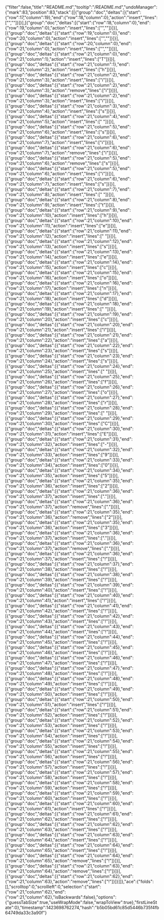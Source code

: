 {"filter":false,"title":"README.md","tooltip":"/README.md","undoManager":{"mark":83,"position":83,"stack":[[{"group":"doc","deltas":[{"start":{"row":17,"column":19},"end":{"row":18,"column":0},"action":"insert","lines":["",""]}]}],[{"group":"doc","deltas":[{"start":{"row":18,"column":0},"end":{"row":19,"column":0},"action":"insert","lines":["",""]}]}],[{"group":"doc","deltas":[{"start":{"row":19,"column":0},"end":{"row":20,"column":0},"action":"insert","lines":["",""]}]}],[{"group":"doc","deltas":[{"start":{"row":20,"column":0},"end":{"row":21,"column":0},"action":"insert","lines":["",""]}]}],[{"group":"doc","deltas":[{"start":{"row":21,"column":0},"end":{"row":21,"column":1},"action":"insert","lines":["T"]}]}],[{"group":"doc","deltas":[{"start":{"row":21,"column":1},"end":{"row":21,"column":2},"action":"insert","lines":["h"]}]}],[{"group":"doc","deltas":[{"start":{"row":21,"column":2},"end":{"row":21,"column":3},"action":"insert","lines":["i"]}]}],[{"group":"doc","deltas":[{"start":{"row":21,"column":2},"end":{"row":21,"column":3},"action":"remove","lines":["i"]}]}],[{"group":"doc","deltas":[{"start":{"row":21,"column":2},"end":{"row":21,"column":3},"action":"insert","lines":["i"]}]}],[{"group":"doc","deltas":[{"start":{"row":21,"column":3},"end":{"row":21,"column":4},"action":"insert","lines":["s"]}]}],[{"group":"doc","deltas":[{"start":{"row":21,"column":4},"end":{"row":21,"column":5},"action":"insert","lines":[" "]}]}],[{"group":"doc","deltas":[{"start":{"row":21,"column":5},"end":{"row":21,"column":6},"action":"insert","lines":["s"]}]}],[{"group":"doc","deltas":[{"start":{"row":21,"column":6},"end":{"row":21,"column":7},"action":"insert","lines":["i"]}]}],[{"group":"doc","deltas":[{"start":{"row":21,"column":6},"end":{"row":21,"column":7},"action":"remove","lines":["i"]}]}],[{"group":"doc","deltas":[{"start":{"row":21,"column":5},"end":{"row":21,"column":6},"action":"remove","lines":["s"]}]}],[{"group":"doc","deltas":[{"start":{"row":21,"column":5},"end":{"row":21,"column":6},"action":"insert","lines":["i"]}]}],[{"group":"doc","deltas":[{"start":{"row":21,"column":6},"end":{"row":21,"column":7},"action":"insert","lines":["s"]}]}],[{"group":"doc","deltas":[{"start":{"row":21,"column":7},"end":{"row":21,"column":8},"action":"insert","lines":[" "]}]}],[{"group":"doc","deltas":[{"start":{"row":21,"column":8},"end":{"row":21,"column":9},"action":"insert","lines":["t"]}]}],[{"group":"doc","deltas":[{"start":{"row":21,"column":9},"end":{"row":21,"column":10},"action":"insert","lines":["h"]}]}],[{"group":"doc","deltas":[{"start":{"row":21,"column":10},"end":{"row":21,"column":11},"action":"insert","lines":["e"]}]}],[{"group":"doc","deltas":[{"start":{"row":21,"column":11},"end":{"row":21,"column":12},"action":"insert","lines":[" "]}]}],[{"group":"doc","deltas":[{"start":{"row":21,"column":12},"end":{"row":21,"column":13},"action":"insert","lines":["s"]}]}],[{"group":"doc","deltas":[{"start":{"row":21,"column":13},"end":{"row":21,"column":14},"action":"insert","lines":["e"]}]}],[{"group":"doc","deltas":[{"start":{"row":21,"column":14},"end":{"row":21,"column":15},"action":"insert","lines":["c"]}]}],[{"group":"doc","deltas":[{"start":{"row":21,"column":15},"end":{"row":21,"column":16},"action":"insert","lines":["o"]}]}],[{"group":"doc","deltas":[{"start":{"row":21,"column":16},"end":{"row":21,"column":17},"action":"insert","lines":["n"]}]}],[{"group":"doc","deltas":[{"start":{"row":21,"column":17},"end":{"row":21,"column":18},"action":"insert","lines":["d"]}]}],[{"group":"doc","deltas":[{"start":{"row":21,"column":18},"end":{"row":21,"column":19},"action":"insert","lines":[" "]}]}],[{"group":"doc","deltas":[{"start":{"row":21,"column":19},"end":{"row":21,"column":20},"action":"insert","lines":["c"]}]}],[{"group":"doc","deltas":[{"start":{"row":21,"column":20},"end":{"row":21,"column":21},"action":"insert","lines":["l"]}]}],[{"group":"doc","deltas":[{"start":{"row":21,"column":21},"end":{"row":21,"column":22},"action":"insert","lines":["a"]}]}],[{"group":"doc","deltas":[{"start":{"row":21,"column":22},"end":{"row":21,"column":23},"action":"insert","lines":["s"]}]}],[{"group":"doc","deltas":[{"start":{"row":21,"column":23},"end":{"row":21,"column":24},"action":"insert","lines":["s"]}]}],[{"group":"doc","deltas":[{"start":{"row":21,"column":24},"end":{"row":21,"column":25},"action":"insert","lines":[" "]}]}],[{"group":"doc","deltas":[{"start":{"row":21,"column":25},"end":{"row":21,"column":26},"action":"insert","lines":["f"]}]}],[{"group":"doc","deltas":[{"start":{"row":21,"column":26},"end":{"row":21,"column":27},"action":"insert","lines":["o"]}]}],[{"group":"doc","deltas":[{"start":{"row":21,"column":27},"end":{"row":21,"column":28},"action":"insert","lines":["r"]}]}],[{"group":"doc","deltas":[{"start":{"row":21,"column":28},"end":{"row":21,"column":29},"action":"insert","lines":[" "]}]}],[{"group":"doc","deltas":[{"start":{"row":21,"column":29},"end":{"row":21,"column":30},"action":"insert","lines":["C"]}]}],[{"group":"doc","deltas":[{"start":{"row":21,"column":30},"end":{"row":21,"column":31},"action":"insert","lines":["E"]}]}],[{"group":"doc","deltas":[{"start":{"row":21,"column":31},"end":{"row":21,"column":32},"action":"insert","lines":["-"]}]}],[{"group":"doc","deltas":[{"start":{"row":21,"column":32},"end":{"row":21,"column":33},"action":"insert","lines":["9"]}]}],[{"group":"doc","deltas":[{"start":{"row":21,"column":33},"end":{"row":21,"column":34},"action":"insert","lines":["0"]}]}],[{"group":"doc","deltas":[{"start":{"row":21,"column":34},"end":{"row":21,"column":35},"action":"insert","lines":["5"]}]}],[{"group":"doc","deltas":[{"start":{"row":21,"column":35},"end":{"row":21,"column":36},"action":"insert","lines":["2"]}]}],[{"group":"doc","deltas":[{"start":{"row":21,"column":36},"end":{"row":21,"column":37},"action":"insert","lines":["."]}]}],[{"group":"doc","deltas":[{"start":{"row":21,"column":36},"end":{"row":21,"column":37},"action":"remove","lines":["."]}]}],[{"group":"doc","deltas":[{"start":{"row":21,"column":35},"end":{"row":21,"column":36},"action":"remove","lines":["2"]}]}],[{"group":"doc","deltas":[{"start":{"row":21,"column":35},"end":{"row":21,"column":36},"action":"insert","lines":["3"]}]}],[{"group":"doc","deltas":[{"start":{"row":21,"column":36},"end":{"row":21,"column":37},"action":"insert","lines":["."]}]}],[{"group":"doc","deltas":[{"start":{"row":21,"column":36},"end":{"row":21,"column":37},"action":"remove","lines":["."]}]}],[{"group":"doc","deltas":[{"start":{"row":21,"column":36},"end":{"row":21,"column":37},"action":"insert","lines":["!"]}]}],[{"group":"doc","deltas":[{"start":{"row":21,"column":37},"end":{"row":21,"column":38},"action":"insert","lines":["!"]}]}],[{"group":"doc","deltas":[{"start":{"row":21,"column":38},"end":{"row":21,"column":39},"action":"insert","lines":["!"]}]}],[{"group":"doc","deltas":[{"start":{"row":21,"column":39},"end":{"row":21,"column":40},"action":"insert","lines":["!"]}]}],[{"group":"doc","deltas":[{"start":{"row":21,"column":40},"end":{"row":21,"column":41},"action":"insert","lines":["!"]}]}],[{"group":"doc","deltas":[{"start":{"row":21,"column":41},"end":{"row":21,"column":42},"action":"insert","lines":["!"]}]}],[{"group":"doc","deltas":[{"start":{"row":21,"column":42},"end":{"row":21,"column":43},"action":"insert","lines":["!"]}]}],[{"group":"doc","deltas":[{"start":{"row":21,"column":43},"end":{"row":21,"column":44},"action":"insert","lines":["!"]}]}],[{"group":"doc","deltas":[{"start":{"row":21,"column":44},"end":{"row":21,"column":45},"action":"insert","lines":["!"]}]}],[{"group":"doc","deltas":[{"start":{"row":21,"column":45},"end":{"row":21,"column":46},"action":"insert","lines":["!"]}]}],[{"group":"doc","deltas":[{"start":{"row":21,"column":46},"end":{"row":21,"column":47},"action":"insert","lines":["!"]}]}],[{"group":"doc","deltas":[{"start":{"row":21,"column":47},"end":{"row":21,"column":48},"action":"insert","lines":["!"]}]}],[{"group":"doc","deltas":[{"start":{"row":21,"column":48},"end":{"row":21,"column":49},"action":"insert","lines":["!"]}]}],[{"group":"doc","deltas":[{"start":{"row":21,"column":49},"end":{"row":21,"column":50},"action":"insert","lines":["!"]}]}],[{"group":"doc","deltas":[{"start":{"row":21,"column":50},"end":{"row":21,"column":51},"action":"insert","lines":["!"]}]}],[{"group":"doc","deltas":[{"start":{"row":21,"column":51},"end":{"row":21,"column":52},"action":"insert","lines":["!"]}]}],[{"group":"doc","deltas":[{"start":{"row":21,"column":52},"end":{"row":21,"column":53},"action":"insert","lines":["!"]}]}],[{"group":"doc","deltas":[{"start":{"row":21,"column":53},"end":{"row":21,"column":54},"action":"insert","lines":["!"]}]}],[{"group":"doc","deltas":[{"start":{"row":21,"column":54},"end":{"row":21,"column":55},"action":"insert","lines":["!"]}]}],[{"group":"doc","deltas":[{"start":{"row":21,"column":55},"end":{"row":21,"column":56},"action":"insert","lines":["!"]}]}],[{"group":"doc","deltas":[{"start":{"row":21,"column":56},"end":{"row":21,"column":57},"action":"insert","lines":["!"]}]}],[{"group":"doc","deltas":[{"start":{"row":21,"column":57},"end":{"row":21,"column":58},"action":"insert","lines":["!"]}]}],[{"group":"doc","deltas":[{"start":{"row":21,"column":58},"end":{"row":21,"column":59},"action":"insert","lines":["!"]}]}],[{"group":"doc","deltas":[{"start":{"row":21,"column":59},"end":{"row":21,"column":60},"action":"insert","lines":["!"]}]}],[{"group":"doc","deltas":[{"start":{"row":21,"column":60},"end":{"row":21,"column":61},"action":"insert","lines":["!"]}]}],[{"group":"doc","deltas":[{"start":{"row":21,"column":61},"end":{"row":21,"column":62},"action":"insert","lines":["!"]}]}],[{"group":"doc","deltas":[{"start":{"row":21,"column":62},"end":{"row":21,"column":63},"action":"insert","lines":["!"]}]}],[{"group":"doc","deltas":[{"start":{"row":21,"column":63},"end":{"row":21,"column":64},"action":"insert","lines":["!"]}]}],[{"group":"doc","deltas":[{"start":{"row":21,"column":64},"end":{"row":21,"column":65},"action":"insert","lines":["!"]}]}],[{"group":"doc","deltas":[{"start":{"row":21,"column":64},"end":{"row":21,"column":65},"action":"remove","lines":["!"]}]}],[{"group":"doc","deltas":[{"start":{"row":21,"column":63},"end":{"row":21,"column":64},"action":"remove","lines":["!"]}]}],[{"group":"doc","deltas":[{"start":{"row":21,"column":62},"end":{"row":21,"column":63},"action":"remove","lines":["!"]}]}]]},"ace":{"folds":[],"scrolltop":0,"scrollleft":0,"selection":{"start":{"row":21,"column":62},"end":{"row":21,"column":62},"isBackwards":false},"options":{"guessTabSize":true,"useWrapMode":false,"wrapToView":true},"firstLineState":0},"timestamp":1423698762274,"hash":"b5b05bd61c85d5446b735f4fb64749da33c3a90f"}